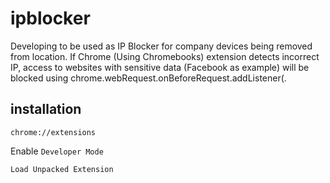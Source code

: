 # ipblocker

Developing to be used as IP Blocker for company devices being removed from location. If Chrome (Using Chromebooks) extension detects incorrect IP, access to websites with sensitive data (Facebook as example) will be blocked using   chrome.webRequest.onBeforeRequest.addListener(. 

## installation

`chrome://extensions` 

Enable `Developer Mode `

`Load Unpacked Extension`
